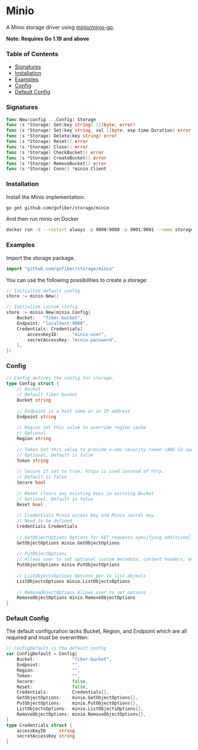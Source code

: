 # Minio

A Minio storage driver using [minio/minio-go](https://github.com/minio/minio-go).

**Note: Requires Go 1.19 and above**

### Table of Contents
- [Signatures](#signatures)
- [Installation](#installation)
- [Examples](#examples)
- [Config](#config)
- [Default Config](#default-config)

### Signatures
```go
func New(config ...Config) Storage
func (s *Storage) Get(key string) ([]byte, error)
func (s *Storage) Set(key string, val []byte, exp time.Duration) error
func (s *Storage) Delete(key string) error
func (s *Storage) Reset() error
func (s *Storage) Close() error
func (s *Storage) CheckBucket() error
func (s *Storage) CreateBucket() error
func (s *Storage) RemoveBucket() error
func (s *Storage) Conn() *minio.Client
```
### Installation
Install the Minio implementation:
```bash
go get github.com/gofiber/storage/minio
```
And then run minio on Docker
```bash
docker run -d --restart always -p 9000:9000 -p 9001:9001 --name storage-minio --volume=minio:/var/lib/minio -e MINIO_ROOT_USER='minio-user' -e MINIO_ROOT_PASSWORD='minio-password' minio/minio server --console-address ":9001" /var/lib/minio
```

### Examples
Import the storage package.
```go
import "github.com/gofiber/storage/minio"
```

You can use the following possibilities to create a storage:
```go
// Initialize default config
store := minio.New()

// Initialize custom config
store := minio.New(minio.Config{
    Bucket:   "fiber-bucket",
    Endpoint: "localhost:9000",
    Credentials: Credentials{
        accessKeyID:     "minio-user",
        secretAccessKey: "minio-password",
    },
})
```

### Config
```go
// Config defines the config for storage.
type Config struct {
    // Bucket
    // Default fiber-bucket
    Bucket string
    
    // Endpoint is a host name or an IP address
    Endpoint string
    
    // Region Set this value to override region cache
    // Optional
    Region string
    
    // Token Set this value to provide x-amz-security-token (AWS S3 specific)
    // Optional, Default is false
    Token string
    
    // Secure If set to true, https is used instead of http.
    // Default is false
    Secure bool
    
    // Reset clears any existing keys in existing Bucket
    // Optional. Default is false
    Reset bool
    
    // Credentials Minio access key and Minio secret key.
    // Need to be defined
    Credentials Credentials
    
    // GetObjectOptions Options for GET requests specifying additional options like encryption, If-Match
    GetObjectOptions minio.GetObjectOptions
    
    // PutObjectOptions
    // Allows user to set optional custom metadata, content headers, encryption keys and number of threads for multipart upload operation.
    PutObjectOptions minio.PutObjectOptions
    
    // ListObjectsOptions Options per to list objects
    ListObjectsOptions minio.ListObjectsOptions
    
    // RemoveObjectOptions Allows user to set options
    RemoveObjectOptions minio.RemoveObjectOptions
}
```

### Default Config
The default configuration lacks Bucket, Region, and Endpoint which are all required and must be overwritten:
```go
// ConfigDefault is the default config
var ConfigDefault = Config{
    Bucket:              "fiber-bucket",
    Endpoint:            "",
    Region:              "",
    Token:               "",
    Secure:              false,
    Reset:               false,
    Credentials:         Credentials{},
    GetObjectOptions:    minio.GetObjectOptions{},
    PutObjectOptions:    minio.PutObjectOptions{},
    ListObjectsOptions:  minio.ListObjectsOptions{},
    RemoveObjectOptions: minio.RemoveObjectOptions{},
}
type Credentials struct {
    accessKeyID     string
    secretAccessKey string
}
```
